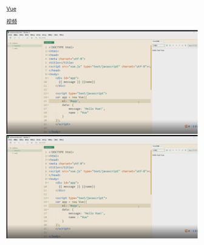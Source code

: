 [Vue](https://cn.vuejs.org/v2/guide/#Vue-js-%E6%98%AF%E4%BB%80%E4%B9%88)

[视频](https://learning.dcloud.io/#/?vid=3)

![image-20220714174830479](https://raw.githubusercontent.com/1993884953/PicGo-Photo/master/PigCo/202303181143333.png)![image-20220714174830667](https://raw.githubusercontent.com/1993884953/PicGo-Photo/master/PigCo/202303181143022.png)